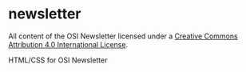# newsletter
All content of the OSI Newsletter licensed under a [Creative Commons Attribution 4.0 International License](http://creativecommons.org/licenses/by/4.0/).

HTML/CSS for OSI Newsletter
